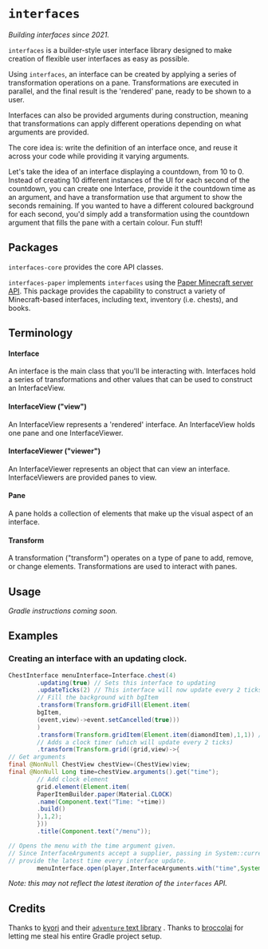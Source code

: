 # `interfaces`

_Building interfaces since 2021._

`interfaces` is a builder-style user interface library designed to make creation of flexible user interfaces as easy as possible.

Using `interfaces`, an interface can be created by applying a series of transformation operations on a pane. Transformations are
executed in parallel, and the final result is the 'rendered' pane, ready to be shown to a user.

Interfaces can also be provided arguments during construction, meaning that transformations can apply different operations
depending on what arguments are provided.

The core idea is: write the definition of an interface once, and reuse it across your code while providing it varying arguments.

Let's take the idea of an interface displaying a countdown, from 10 to 0. Instead of creating 10 different instances of the UI for
each second of the countdown, you can create one Interface, provide it the countdown time as an argument, and have a
transformation use that argument to show the seconds remaining. If you wanted to have a different coloured background for each
second, you'd simply add a transformation using the countdown argument that fills the pane with a certain colour. Fun stuff!

## Packages

`interfaces-core` provides the core API classes.

`interfaces-paper` implements `interfaces` using the [Paper Minecraft server API](https://papermc.io). This package provides the
capability to construct a variety of Minecraft-based interfaces, including text, inventory (i.e. chests), and books.

## Terminology

#### Interface

An interface is the main class that you'll be interacting with. Interfaces hold a series of transformations and other values that
can be used to construct an InterfaceView.

#### InterfaceView ("view")

An InterfaceView represents a 'rendered' interface. An InterfaceView holds one pane and one InterfaceViewer.

#### InterfaceViewer ("viewer")

An InterfaceViewer represents an object that can view an interface. InterfaceViewers are provided panes to view.

#### Pane

A pane holds a collection of elements that make up the visual aspect of an interface.

#### Transform

A transformation ("transform") operates on a type of pane to add, remove, or change elements. Transformations are used to interact
with panes.

## Usage

_Gradle instructions coming soon._

## Examples

### Creating an interface with an updating clock.

```java
ChestInterface menuInterface=Interface.chest(4)
        .updating(true) // Sets this interface to updating
        .updateTicks(2) // This interface will now update every 2 ticks
        // Fill the background with bgItem
        .transform(Transform.gridFill(Element.item(
        bgItem,
        (event,view)->event.setCancelled(true)))
        )
        .transform(Transform.gridItem(Element.item(diamondItem),1,1)) // Add an item and x=1 y=1
        // Adds a clock timer (which will update every 2 ticks)
        .transform(Transform.grid((grid,view)->{
// Get arguments
final @NonNull ChestView chestView=(ChestView)view;
final @NonNull Long time=chestView.arguments().get("time");
        // Add clock element
        grid.element(Element.item(
        PaperItemBuilder.paper(Material.CLOCK)
        .name(Component.text("Time: "+time))
        .build()
        ),1,2);
        }))
        .title(Component.text("/menu"));

// Opens the menu with the time argument given.
// Since InterfaceArguments accept a supplier, passing in System::currentTimeMillis will
// provide the latest time every interface update.
        menuInterface.open(player,InterfaceArguments.with("time",System::currentTimeMillis));
```

_Note: this may not reflect the latest iteration of the `interfaces` API._

## Credits

Thanks to [kyori](https://github.com/kyoripowered) and their [`adventure` text library](https://github.com/kyoripowered/adventure)
. Thanks to [broccolai](https://github.com/broccolai) for letting me steal his entire Gradle project setup.
